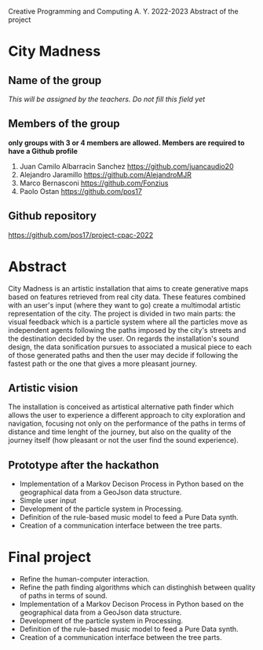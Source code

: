 
Creative Programming and Computing
A. Y. 2022-2023
Abstract of the project

# City Madness

## Name of the group
_This will be assigned by the teachers. Do not fill this field yet_

## Members of the group 
__only groups with 3 or 4 members are allowed. Members are required to have a Github profile__ 
1.	Juan Camilo Albarracìn Sanchez https://github.com/juancaudio20
2.	Alejandro Jaramillo https://github.com/AlejandroMJR
3.	Marco Bernasconi https://github.com/Fonzius
4.	Paolo Ostan https://github.com/pos17

## Github repository
https://github.com/pos17/project-cpac-2022


# Abstract
City Madness is an artistic installation that aims to create generative maps based on features retrieved from real city data. These features combined with an user's input (where they want to go) create a multimodal artistic representation of the city. The project is divided in two main parts: the visual feedback which is a particle system where all the particles move as independent agents following the paths imposed by the city's streets and the destination decided by the user. On regards the installation's sound design, the data sonification pursues to associated a musical piece to each of those generated paths and then the user may decide if following the fastest path or the one that gives a more pleasant journey. 

 

## Artistic vision
The installation is conceived as artistical alternative path finder which allows the user to experience a different approach to city exploration and navigation, focusing not only on the performance of the paths in terms of distance and time lenght of the journey, but also on the quality of the journey itself (how pleasant or not the user find the sound experience).

## Prototype after the hackathon
- Implementation of a Markov Decison Process in Python based on the geographical data from a GeoJson data structure.
- Simple user input
- Development of the particle system in Processing.
- Definition of the rule-based music model to feed a Pure Data synth.
- Creation of a communication interface between the tree parts.

# Final project
- Refine the human-computer interaction.
- Refine the path finding algorithms which can distinghish between quality of paths in terms of sound.
- Implementation of a Markov Decison Process in Python based on the geographical data from a GeoJson data structure.
- Development of the particle system in Processing.
- Definition of the rule-based music model to feed a Pure Data synth.
- Creation of a communication interface between the tree parts.

